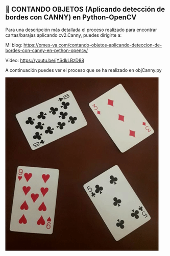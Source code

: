 ## 🧮 CONTANDO OBJETOS (Aplicando detección de bordes con CANNY) en Python-OpenCV

Para una descripción más detallada el proceso realizado para encontrar cartas/barajas aplicando cv2.Canny, puedes dirigirte a:

Mi blog: https://omes-va.com/contando-objetos-aplicando-deteccion-de-bordes-con-canny-en-python-opencv/

Video: https://youtu.be/jYSdkLBzD88

A continuación puedes ver el proceso que se ha realizado en objCanny.py

![](contandoCanny.gif)
